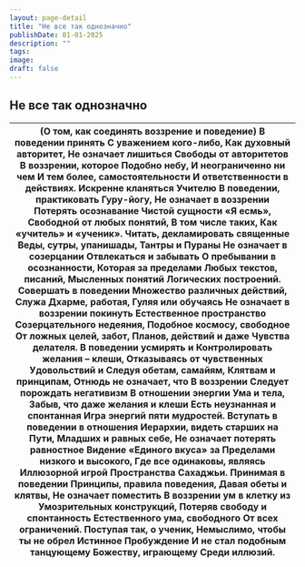 ```yaml
---
layout: page-detail
title: "Не все так однозначно"
publishDate: 01-01-2025
description: ""
tags:
image:
draft: false
---
```


## Не все так однозначно
| (О том, как соединять воззрение и поведение)  В поведении принять  С уважением кого-либо,  Как духовный авторитет,  Не означает лишиться  Свободы от авторитетов  В воззрении, которое Подобно небу,  И неограниченно ни чем  И тем более, самостоятельности  И ответственности в действиях.  Искренне кланяться Учителю  В поведении, практиковать  Гуру-йогу,  Не означает в воззрении  Потерять осознавание  Чистой сущности «Я есмь»,  Свободной от любых понятий,  В том числе таких,  Как «учитель» и «ученик».  Читать, декламировать священные  Веды, сутры, упанишады,  Тантры и Пураны  Не означает в созерцании  Отвлекаться и забывать  О пребывании в осознанности, Которая за пределами  Любых текстов, писаний,  Мысленных понятий  Логических построений.  Совершать в поведении  Множество различных действий,  Служа Дхарме, работая,  Гуляя или обучаясь  Не означает в воззрении покинуть  Естественное пространство  Созерцательного недеяния,  Подобное космосу, свободное  От ложных целей, забот,  Планов, действий и даже  Чувства делателя.  В поведении усмирять и  Контролировать желания – клеши,  Отказываясь от чувственных  Удовольствий и  Следуя обетам, самайям,  Клятвам и принципам,  Отнюдь не означает, что  В воззрении  Следует порождать негативизм  В отношении энергии  Ума и тела,  Забыв, что даже желания и клеши  Есть неузнанная и спонтанная  Игра энергий пяти мудростей.  Вступать в поведении в отношения  Иерархии, видеть старших на Пути,  Младших и равных себе,  Не означает потерять равностное  Видение «Единого вкуса» за  Пределами низкого и высокого,  Где все одинаковы, являясь  Иллюзорной игрой  Пространства Сахаджьи.  Принимая в поведении  Принципы, правила поведения,  Давая обеты и клятвы,  Не означает поместить  В воззрении ум в клетку из  Умозрительных конструкций,  Потеряв свободу и спонтанность  Естественного ума, свободного  От всех ограничений.  Поступая так, о ученик,  Немыслимо, чтобы ты не обрел  Истинное Пробуждение  И не стал подобным танцующему  Божеству, играющему  Среди иллюзий. |
| ------------------------------------------------------------------------------------------------------------------------------------------------------------------------------------------------------------------------------------------------------------------------------------------------------------------------------------------------------------------------------------------------------------------------------------------------------------------------------------------------------------------------------------------------------------------------------------------------------------------------------------------------------------------------------------------------------------------------------------------------------------------------------------------------------------------------------------------------------------------------------------------------------------------------------------------------------------------------------------------------------------------------------------------------------------------------------------------------------------------------------------------------------------------------------------------------------------------------------------------------------------------------------------------------------------------------------------------------------------------------------------------------------------------------------------------------------------------------------------------------------------------------------------------------------------------------------------------------------------------------------------------------------------------------------------------------------------------------------------------------------------------------------------------------------------------------------------------------------------------------------------------------------------------------------------------------------------------------------------------------------------------------------------------------------------------------------------------- |
  
  
